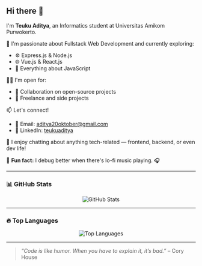 ## Hi there 👋

I'm **Teuku Aditya**, an Informatics student at Universitas Amikom Purwokerto.

🚀 I'm passionate about Fullstack Web Development and currently exploring:
- ⚙️ Express.js & Node.js
- 🌐 Vue.js & React.js
- 🧠 Everything about JavaScript

👨‍💻 I'm open for:
- 🤝 Collaboration on open-source projects
- 💼 Freelance and side projects

📫 Let's connect!
- 📧 Email: aditya20oktober@gmail.com
- 💼 LinkedIn: [teukuaditya](https://www.linkedin.com/in/teukuaditya/)

💬 I enjoy chatting about anything tech-related — frontend, backend, or even dev life!

🎉 **Fun fact:** I debug better when there's lo-fi music playing. 🎧

---

### 📊 GitHub Stats

<p align="center">
  <img src="https://github-readme-stats.vercel.app/api?username=teukuaditya&show_icons=true&theme=tokyonight" alt="GitHub Stats" />
</p>

---

### 🔥 Top Languages

<p align="center">
  <img src="https://github-readme-stats.vercel.app/api/top-langs/?username=teukuaditya&layout=compact&theme=tokyonight" alt="Top Languages" />
</p>

---

> *“Code is like humor. When you have to explain it, it’s bad.”* – Cory House

